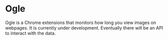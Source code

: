 # Ogle

Ogle is a Chrome extensions that monitors how long you view images on webpages. It is currently under development. Eventually there will be an API
to interact with the data.

